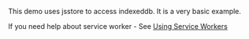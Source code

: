 This demo uses jsstore to access indexeddb. It is a very basic example.

If you need help about service worker - See [Using Service Workers](https://developer.mozilla.org/en-US/docs/Web/API/Service_Worker_API/Using_Service_Workers)